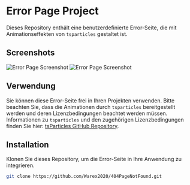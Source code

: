 # Error Page Project

Dieses Repository enthält eine benutzerdefinierte Error-Seite, die mit Animationseffekten von `tsparticles` gestaltet ist.

## Screenshots

![Error Page Screenshot](Screenshots/Screenshot1.jpg)
![Error Page Screenshot](Screenshots/Screenshot2.jpg)

## Verwendung

Sie können diese Error-Seite frei in Ihren Projekten verwenden. Bitte beachten Sie, dass die Animationen durch `tsparticles` bereitgestellt werden und deren Lizenzbedingungen beachtet werden müssen. Informationen zu `tsparticles` und den zugehörigen Lizenzbedingungen finden Sie hier: [tsParticles GitHub Repository](https://github.com/matteobruni/tsparticles).

## Installation

Klonen Sie dieses Repository, um die Error-Seite in Ihre Anwendung zu integrieren.

```bash
git clone https://github.com/Warex2020/404PageNotFound.git
